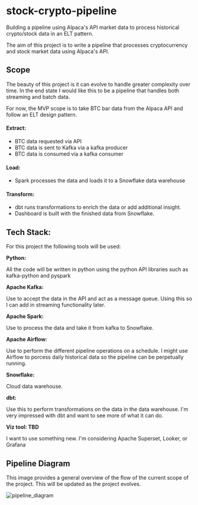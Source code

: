 # stock-crypto-pipeline
Building a pipeline using Alpaca's API market data to process historical crypto/stock data in an ELT pattern. 

The aim of this project is to write a pipeline that processes cryptocurrency and stock market data using Alpaca's API. 

## Scope
The beauty of this project is it can evolve to handle greater complexity over time. In the end state I would like this to be a pipeline that handles both streaming and batch data. 

For now, the MVP scope is to take BTC bar data from the Alpaca API and follow an ELT design pattern.

#### Extract:
- BTC data requested via API
- BTC data is sent to Kafka via a kafka producer
- BTC data is consumed via a kafka consumer


#### Load:
- Spark processes the data and loads it to a Snowflake data warehouse

#### Transform:
- dbt runs transformations to enrich the data or add additional insight.
- Dashboard is built with the finished data from Snowflake.


## Tech Stack:
For this project the following tools will be used:

__Python:__ 

All the code will be written in python using the python API libraries such as kafka-python and pyspark

__Apache Kafka:__

Use to accept the data in the API and act as a message queue. Using this so I can add in streaming functionality later.

__Apache Spark:__ 

Use to process the data and take it from kafka to Snowflake.

__Apache Airflow:__

Use to perform the different pipeline operations on a schedule. I might use Airflow to porcess daily historical data so the pipeline can be perpetually running.

__Snowflake:__ 

Cloud data warehouse. 

__dbt:__

Use this to perform transformations on the data in the data warehouse. I'm very impressed with dbt and want to see more of what it can do.

__Viz tool: TBD__

I want to use something new. I'm considering Apache Superset, Looker, or Grafana


## Pipeline Diagram
This image provides a general overview of the flow of the current scope of the project.
This will be updated as the project evolves.

![pipeline_diagram](https://github.com/apowell-kc/stock-crypto-pipeline/assets/124818210/ff0fb9ad-a997-4cc6-aa6a-99f198ec06e9)

